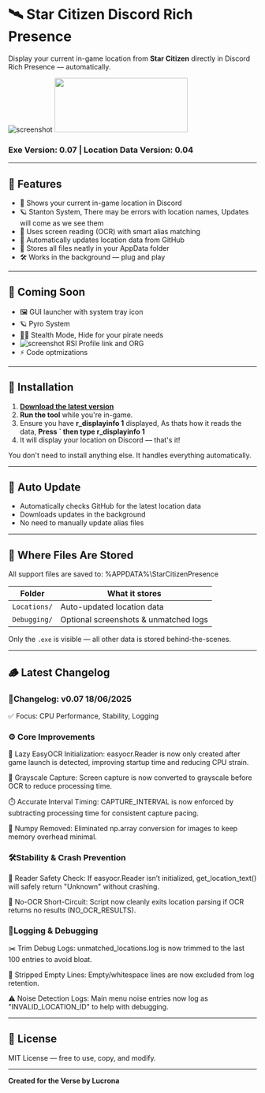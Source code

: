# 🛰️ Star Citizen Discord Rich Presence

Display your current in-game location from **Star Citizen** directly in Discord Rich Presence — automatically.

![screenshot](https://i.imgur.com/PZC7QJg.png)    <img src="https://i.imgur.com/DGgfxVK.png" width="270" height="110" />
### Exe Version: **0.07**  |  Location Data Version: **0.04**

---

## 🚀 Features

- 📍 Shows your current in-game location in Discord
- 🪐 Stanton System, There may be errors with location names, Updates will come as we see them
- 🧠 Uses screen reading (OCR) with smart alias matching
- 🔁 Automatically updates location data from GitHub
- 📂 Stores all files neatly in your AppData folder
- 🛠️ Works in the background — plug and play

---

## 📘 Coming Soon

- 🖼️ GUI launcher with system tray icon  
- 🪐 Pyro System
- 🏴‍☠️ Stealth Mode, Hide for your pirate needs
- ![screenshot](https://i.imgur.com/3WOnWIo.png) RSI Profile link and ORG
- ⚡ Code optmizations 

---

## 🧰 Installation

1. [**Download the latest version**](https://github.com/Lucrona/star-citizen-discord/releases/download/v0.06/starcitizen_drp.exe)
2. **Run the tool** while you're in-game.
3. Ensure you have **r_displayinfo 1** displayed, As thats how it reads the data,  **Press ` then type r_displayinfo 1**
4. It will display your location on Discord — that's it!

You don't need to install anything else. It handles everything automatically.

---

## 🔄 Auto Update

- Automatically checks GitHub for the latest location data
- Downloads updates in the background
- No need to manually update alias files

---

## 📂 Where Files Are Stored

All support files are saved to: %APPDATA%\StarCitizenPresence


| Folder            | What it stores                      |
|-------------------|-------------------------------------|
| `Locations/`      | Auto-updated location data          |
| `Debugging/`      | Optional screenshots & unmatched logs|

Only the `.exe` is visible — all other data is stored behind-the-scenes.

---

## 🪵 Latest Changelog
### 📝Changelog: v0.07 18/06/2025

✅ Focus: CPU Performance, Stability, Logging

### ⚙️ Core Improvements
🧠 Lazy EasyOCR Initialization: easyocr.Reader is now only created after game launch is detected, improving startup time and reducing CPU strain.

🖤 Grayscale Capture: Screen capture is now converted to grayscale before OCR to reduce processing time.

⏱️ Accurate Interval Timing: CAPTURE_INTERVAL is now enforced by subtracting processing time for consistent capture pacing.

🧼 Numpy Removed: Eliminated np.array conversion for images to keep memory overhead minimal.

### 🛠️Stability & Crash Prevention

🚫 Reader Safety Check: If easyocr.Reader isn’t initialized, get_location_text() will safely return "Unknown" without crashing.

🛑 No-OCR Short-Circuit: Script now cleanly exits location parsing if OCR returns no results (NO_OCR_RESULTS).

### 📝Logging & Debugging

✂️ Trim Debug Logs: unmatched_locations.log is now trimmed to the last 100 entries to avoid bloat.

🧹 Stripped Empty Lines: Empty/whitespace lines are now excluded from log retention.

⚠️ Noise Detection Logs: Main menu noise entries now log as "INVALID_LOCATION_ID" to help with debugging.

---

## 📜 License

MIT License — free to use, copy, and modify.

---

**Created for the Verse by Lucrona**
